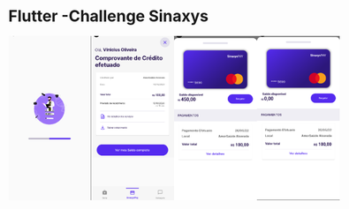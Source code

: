 # Flutter -Challenge Sinaxys

<div style="display:flex;justify-content: space-between;">
 <img width="150" src="./printscreens/4.png"/>  
<img width="150" src="./printscreens/1.png"/>  
<img width="150" src="./printscreens/2.png"/>
<img width="150" src="./printscreens/3.png"/>
</div>
